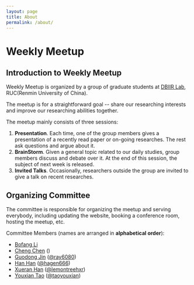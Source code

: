 ```yaml
---
layout: page
title: About
permalink: /about/
---
```


# Weekly Meetup

## Introduction to Weekly Meetup
Weekly Meetup is organized by a group of graduate students at [DBIIR Lab](http://iir.ruc.edu.cn), RUC(Renmin University of China).

The meetup is for a straightforward goal -- share our researching interests and improve our researching abilities together.

The meetup mainly consists of three sessions:
1. **Presentation**. Each time, one of the group members gives a presentation of a recently read paper or on-going researches. The rest ask questions and argue about it.
2. **BrainStorm**. Given a general topic related to our daily studies, group members discuss and debate over it. At the end of this session, the subject of next week is released.
3. **Invited Talks**. Occasionally, researchers outside the group are invited to give a talk on recent researches.

## Organizing Committee
The committee is responsible for organizing the meetup and serving everybody, including updating the website, booking a conference room, hosting the meetup, etc.

Committee Members (names are arranged in **alphabetical order**):
+ [Bofang Li](http://bofang.stat-nba.com)
+ [Cheng Chen](http://iir.ruc.edu.cn/~chenc/) ()
+ [Guodong Jin](http://iir.ruc.edu.cn/~guodong/index.html) ([@ray6080](https://github.com/ray6080))
+ [Han Han](http://iir.ruc.edu.cn/~hanh/) ([@hagen666](https://github.com/hagen666))
+ [Xueran Han](http://iir.ruc.edu.cn/~hanxr/) ([@lemontreehxr](https://github.com/lemontreehxr))
+ [Youxian Tao](http://iir.ruc.edu.cn/~taoyx/) ([@taoyouxian](https://github.com/taoyouxian))
